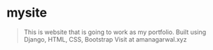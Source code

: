# mysite
> This is website that is going to work as my portfolio.
> Built using Django, HTML, CSS, Bootstrap
> Visit at amanagarwal.xyz
